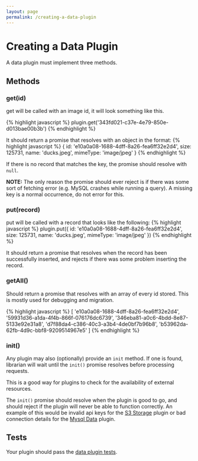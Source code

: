 ```yaml
---
layout: page
permalink: /creating-a-data-plugin
---
```


# Creating a Data Plugin

A data plugin must implement three methods.

## Methods

### get(id)
get will be called with an image id, it will look something like this.

{% highlight javascript %}
plugin.get('343fd021-c37e-4e79-850e-d013bae00b3b')
{% endhighlight %}

It should return a promise that resolves with an object in the format:
{% highlight javascript %}
{
  id: 'e10a0a08-1688-4dff-8a26-fea6ff32e2d4',
  size: ​125731,
  name: 'ducks.jpeg',
  mimeType: 'image/jpeg'
}
{% endhighlight %}

If there is no record that matches the key, the promise should resolve with `null`.

**NOTE:** The only reason the promise should ever reject is if there was some sort of fetching error (e.g. MySQL crashes while running a query). A missing key is a normal occurrence, do not error for this.

### put(record)

put will be called with a record that looks like the following:
{% highlight javascript %}
plugin.put({
  id: 'e10a0a08-1688-4dff-8a26-fea6ff32e2d4',
  size: ​125731,
  name: 'ducks.jpeg',
  mimeType: 'image/jpeg'
})
{% endhighlight %}

It should return a promise that resolves when the record has been successfully inserted, and rejects if there was some problem inserting the record.

### getAll()

Should return a promise that resolves with an array of every id stored. This is mostly used for debugging and migration.

{% highlight javascript %}
[
  'e10a0a08-1688-4dff-8a26-fea6ff32e2d4',
  '59931d36-a1da-4f4b-866f-076176dc6739',
  '346eba81-a0c6-4bdd-8e87-5133e92e31a8',
  'd7f88da4-c386-40c3-a3b4-4de0bf7b96b8',
  'b53962da-62fb-4d9c-bbf8-9209514967e5'
]
{% endhighlight %}

### init()

Any plugin may also (optionally) provide an `init` method.
If one is found, librarian will wait until the `init()` promise resolves before processing requests.

This is a good way for plugins to check for the availability of external resources.

The `init()` promise should resolve when the plugin is good to go,
and should reject if the plugin will never be able to function correctly.
An example of this would be invalid api keys for the [S3 Storage](https://github.com/librarianjs/s3-storage) plugin or bad connection details for the [Mysql Data](https://github.com/librarianjs/mysql-data) plugin.

## Tests

Your plugin should pass the [data plugin tests](https://github.com/librarianjs/librarian/blob/master/plugin-tests/data-plugin.js).
